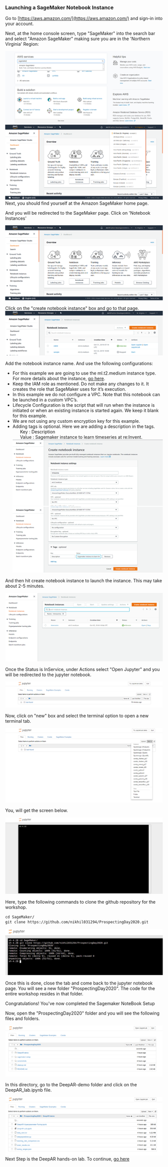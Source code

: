 ### Launching a SageMaker Notebook Instance

Go to [https://aws.amazon.com/](https://aws.amazon.com/) and sign-in into your account.

Next, at the home console screen, type "SageMaker" into the search bar and select "Amazon SageMaker" making sure you are in the 'Northern Virginia' Region:

![Alt text](../screenshots/setup7.PNG)
![Alt text](../screenshots/regionuseast1.png)
Next, you should find yourself at the Amazon SageMaker home page.
<!--If you come accross such a page, select "US East 1 (N. Virginia)" from the drop-down menu.

<!--![Alt text](../screenshots/setup9.PNG) -->

And you will be redirected to the SageMaker page. Click on 'Notebook Instances'

![Alt text](../screenshots/Sagemaker.png)

Click on the "create notebook instance" box and go to that page.
![Alt text](../screenshots/Screenshot.png)



Add the notebook instance name. And use the following configurations:<br>
* For this example we are going to use the ml.t2.medium instance type. For more details about the instance, [go here](https://aws.amazon.com/sagemaker/pricing/instance-types/).<br>
* Keep the IAM role as mentioned. Do not make any changes to it. It creates the role that SageMaker uses for it’s execution.<br>
* In this example we do not configure a VPC. Note that this notebook can be launched in a custom VPC’s.<br>
* Lifecycle Configuration is the script that will run when the instance is initiated or when an existing instance is started again. We keep it blank for this example.<br>
* We are not using any custom encryption key for this example.<br>
* Adding tags is optional. Here we are adding a description in the tags.<br>
&nbsp;&nbsp;&nbsp;&nbsp;&nbsp;&nbsp;Key : Description<br>
&nbsp;&nbsp;&nbsp;&nbsp;&nbsp;&nbsp;Value : Sagemaker instance to learn timeseries at re:Invent.
![Alt text](../screenshots/setup3.PNG)
![Alt text](../screenshots/setup4.PNG)


And then hit create notebook instance to launch the instance. This may take about 2-5 minutes.

![Alt text](../screenshots/setup12.PNG)

Once the Status is InService, under Actions select "Open Jupyter" and you will be redirected to the jupyter notebook.

![Alt text](../screenshots/setup14.PNG)

Now, click on "new" box and select the terminal option to open a new terminal tab.

![Alt text](../screenshots/setup15.PNG)

You, will get the screen below.

![Alt text](../screenshots/setup16.PNG)

Here, type the following commands to clone the github repository for the workshop.<br>
```shell
cd SageMaker/
git clone https://github.com/nikhil031294/ProspectingDay2020.git
```
![Alt text](../screenshots/setup19.PNG)

Once this is done, close the tab and come back to the jupyter notebook page. You will see a new folder "ProspectingDay2020". The code for the entire workshop resides in that folder.

<!--![Alt text](../screenshots/setup18.PNG)-->

Congratulations! You've now completed the Sagemaker NoteBook Setup

Now, open the "ProspectingDay2020" folder and you will see the following files and folders.

![Alt text](../screenshots/FolderStruct1.png)

In this directory, go to the DeepAR-demo folder and click on the DeepAR_lab.ipynb file.

![Alt text](../screenshots/FolderStruct2.png)
Next Step is the DeepAR hands-on lab. To continue, [go here](../DeepAR-demo/DeepAR_Lab.ipynb)
